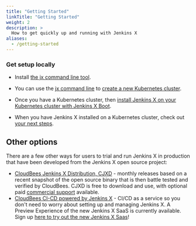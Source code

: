 ```yaml
---
title: "Getting Started"
linkTitle: "Getting Started"
weight: 2
description: >
  How to get quickly up and running with Jenkins X
aliases:
  - /getting-started
---
```


<!-- If you're looking to take Jenkins X for a spin (or not interested in running it yourself) the quickest way to get up and running, is using the [CloudBees CI-CD powered by Jenkins X](https://www.cloudbees.com/products/cloudbees-ci-cd/overview) which is a SaaS running on Jenkins X. -->

<!--
The simplest way to get started is via the [Google Cloud Tutorials](/docs/managing-jx/tutorials/google-hosted/). -->

### Get setup locally

* Install [the jx command line tool](/docs/getting-started/setup/install/).

* You can use the [jx command line](/commands/jx/#jx) to [create a new Kubernetes cluster](/docs/getting-started/setup/create-cluster/).

* Once you have a Kubernetes cluster, then [install Jenkins X on your Kubernetes cluster with Jenkins X Boot](/docs/getting-started/setup/boot/).

* When you have Jenkins X installed on a Kubernetes cluster, check out [your next steps](/docs/getting-started/next/).

## Other options

There are a few other ways for users to trial and run Jenkins X in production that have been developed from the Jenkins X open source project:

* [CloudBees Jenkins X Distribution, CJXD](https://www.cloudbees.com/products/cloudbees-jenkins-x-distribution/overview) - monthly releases based on a recent snapshot of the open source binary that is then battle tested and verified by CloudBees. CJXD is free to download and use, with optional paid [commercial support](https://www.cloudbees.com/products/cloudbees-jenkins-x-support/overview) available.
* [CloudBees CI-CD powered by Jenkins X](https://www.cloudbees.com/products/cloudbees-ci-cd/overview) - CI/CD as a service so you don't need to worry about setting up and managing Jenkins X. A Preview Experience of the new Jenkins X SaaS is currently available. Sign up [here to try out the new Jenkins X Saas](https://www.cloudbees.com/products/cloudbees-ci-cd/overview)!
